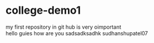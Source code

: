 # college-demo1
my first repository in git hub is very oimportant<br> hello guies how are you
sadsadksadhk
sudhanshupatel07